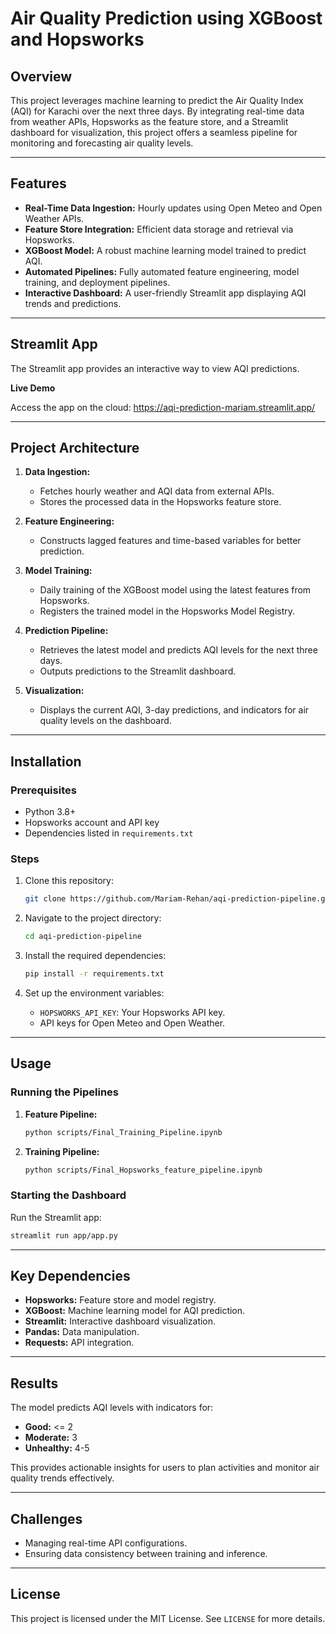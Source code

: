 # Air Quality Prediction using XGBoost and Hopsworks

## Overview
This project leverages machine learning to predict the Air Quality Index (AQI) for Karachi over the next three days. By integrating real-time data from weather APIs, Hopsworks as the feature store, and a Streamlit dashboard for visualization, this project offers a seamless pipeline for monitoring and forecasting air quality levels.

---

## Features
- **Real-Time Data Ingestion:** Hourly updates using Open Meteo and Open Weather APIs.
- **Feature Store Integration:** Efficient data storage and retrieval via Hopsworks.
- **XGBoost Model:** A robust machine learning model trained to predict AQI.
- **Automated Pipelines:** Fully automated feature engineering, model training, and deployment pipelines.
- **Interactive Dashboard:** A user-friendly Streamlit app displaying AQI trends and predictions.

---

## Streamlit App

The Streamlit app provides an interactive way to view AQI predictions.

**Live Demo**

Access the app on the cloud: https://aqi-prediction-mariam.streamlit.app/

---

## Project Architecture
1. **Data Ingestion:**
   - Fetches hourly weather and AQI data from external APIs.
   - Stores the processed data in the Hopsworks feature store.

2. **Feature Engineering:**
   - Constructs lagged features and time-based variables for better prediction.

3. **Model Training:**
   - Daily training of the XGBoost model using the latest features from Hopsworks.
   - Registers the trained model in the Hopsworks Model Registry.

4. **Prediction Pipeline:**
   - Retrieves the latest model and predicts AQI levels for the next three days.
   - Outputs predictions to the Streamlit dashboard.

5. **Visualization:**
   - Displays the current AQI, 3-day predictions, and indicators for air quality levels on the dashboard.

---

## Installation

### Prerequisites
- Python 3.8+
- Hopsworks account and API key
- Dependencies listed in `requirements.txt`

### Steps
1. Clone this repository:
   ```bash
   git clone https://github.com/Mariam-Rehan/aqi-prediction-pipeline.git
   ```

2. Navigate to the project directory:
   ```bash
   cd aqi-prediction-pipeline
   ```

3. Install the required dependencies:
   ```bash
   pip install -r requirements.txt
   ```

4. Set up the environment variables:
   - `HOPSWORKS_API_KEY`: Your Hopsworks API key.
   - API keys for Open Meteo and Open Weather.

---

## Usage

### Running the Pipelines
1. **Feature Pipeline:**
   ```bash
   python scripts/Final_Training_Pipeline.ipynb
   ```

2. **Training Pipeline:**
   ```bash
   python scripts/Final_Hopsworks_feature_pipeline.ipynb
   ```

### Starting the Dashboard
Run the Streamlit app:
```bash
streamlit run app/app.py
```

---


## Key Dependencies
- **Hopsworks:** Feature store and model registry.
- **XGBoost:** Machine learning model for AQI prediction.
- **Streamlit:** Interactive dashboard visualization.
- **Pandas:** Data manipulation.
- **Requests:** API integration.

---

## Results
The model predicts AQI levels with indicators for:
- **Good:** <= 2
- **Moderate:** 3
- **Unhealthy:** 4-5

This provides actionable insights for users to plan activities and monitor air quality trends effectively.

---

## Challenges
- Managing real-time API configurations.
- Ensuring data consistency between training and inference.

---

## License
This project is licensed under the MIT License. See `LICENSE` for more details.

